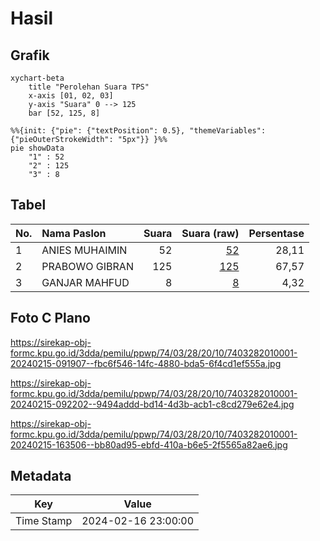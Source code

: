 # Hasil

## Grafik

```mermaid
xychart-beta
    title "Perolehan Suara TPS"
    x-axis [01, 02, 03]
    y-axis "Suara" 0 --> 125
    bar [52, 125, 8]
```

```mermaid
%%{init: {"pie": {"textPosition": 0.5}, "themeVariables": {"pieOuterStrokeWidth": "5px"}} }%%
pie showData
    "1" : 52
    "2" : 125
    "3" : 8
```

## Tabel

| No. | Nama Paslon    | Suara | Suara (raw) | Persentase |
|:--- |:-------------- | -----:| -----------:| ----------:|
| 1   | ANIES MUHAIMIN | 52    | [52][p-1]   | 28,11      |
| 2   | PRABOWO GIBRAN | 125   | [125][p-2]  | 67,57      |
| 3   | GANJAR MAHFUD  | 8     | [8][p-3]    | 4,32       |


[p-1]: https://github.com/gigit-pemilu/pemilu-2024-74-sulawesi-tenggara/blob/main/pilpres/hitung-suara/sub/74-sulawesi-tenggara/sub/03-muna/sub/28-pasir-putih/sub/2010-bumbu/sub/001-tps/sub/paslon-1.txt
[p-2]: https://github.com/gigit-pemilu/pemilu-2024-74-sulawesi-tenggara/blob/main/pilpres/hitung-suara/sub/74-sulawesi-tenggara/sub/03-muna/sub/28-pasir-putih/sub/2010-bumbu/sub/001-tps/sub/paslon-2.txt
[p-3]: https://github.com/gigit-pemilu/pemilu-2024-74-sulawesi-tenggara/blob/main/pilpres/hitung-suara/sub/74-sulawesi-tenggara/sub/03-muna/sub/28-pasir-putih/sub/2010-bumbu/sub/001-tps/sub/paslon-3.txt

## Foto C Plano

https://sirekap-obj-formc.kpu.go.id/3dda/pemilu/ppwp/74/03/28/20/10/7403282010001-20240215-091907--fbc6f546-14fc-4880-bda5-6f4cd1ef555a.jpg

https://sirekap-obj-formc.kpu.go.id/3dda/pemilu/ppwp/74/03/28/20/10/7403282010001-20240215-092202--9494addd-bd14-4d3b-acb1-c8cd279e62e4.jpg

https://sirekap-obj-formc.kpu.go.id/3dda/pemilu/ppwp/74/03/28/20/10/7403282010001-20240215-163506--bb80ad95-ebfd-410a-b6e5-2f5565a82ae6.jpg


## Metadata

| Key        | Value               |
| ---------- | ------------------- |
| Time Stamp | 2024-02-16 23:00:00 |



